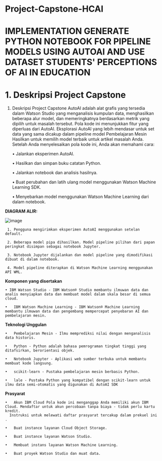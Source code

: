 # Project-Capstone-HCAI

# IMPLEMENTATION GENERATE PYTHON NOTEBOOK FOR PIPELINE MODELS USING AUTOAI AND USE DATASET STUDENTS' PERCEPTIONS OF AI IN EDUCATION

# 1. Deskripsi Project Capstone 
1. Deskripsi Project Capstone 
	AutoAI adalah alat grafis yang tersedia dalam Watson Studio yang menganalisis kumpulan data, menghasilkan beberapa alur model,
  dan memeringkatnya berdasarkan metrik yang dipilih untuk masalah tersebut. Pola kode ini menunjukkan fitur yang diperluas dari AutoAI.
  Eksplorasi AutoAI yang lebih mendasar untuk set data yang sama dicakup dalam pipeline model Pembelajaran Mesin Hasilkan untuk memilih
  model terbaik untuk artikel masalah Anda.
  Setelah Anda menyelesaikan pola kode ini, Anda akan memahami cara:

    •	Jalankan eksperimen AutoAI.

    •	Hasilkan dan simpan buku catatan Python.

    •	Jalankan notebook dan analisis hasilnya.

    •	Buat perubahan dan latih ulang model menggunakan Watson Machine Learning SDK.

    •	Menyebarkan model menggunakan Watson Machine Learning dari dalam notebook.
   
  **DIAGRAM ALIR:**
   
   ![image](https://github.com/izulhan/Project-Capstone-HCAI/assets/75773310/828d8922-b9d5-4abf-a440-2a4b3ecb68ed)

     1.	Pengguna mengirimkan eksperimen AutoAI menggunakan setelan default.
     
     2.	Beberapa model pipa dihasilkan. Model pipeline pilihan dari papan peringkat disimpan sebagai notebook Jupyter.
     
     3.	Notebook Jupyter dijalankan dan model pipeline yang dimodifikasi dibuat di dalam notebook.
     
     4.	Model pipeline diterapkan di Watson Machine Learning menggunakan API WML.

 
 **Komponen yang disertakan**
 
    • IBM Watson Studio - IBM Watson® Studio membantu ilmuwan data dan analis menyiapkan data dan membuat model dalam skala besar di semua cloud.

    •	IBM Watson Machine Learning - IBM Watson® Machine Learning membantu ilmuwan data dan pengembang mempercepat penyebaran AI dan pembelajaran mesin.

**Teknologi Unggulan**

    •	Pembelajaran Mesin - Ilmu memprediksi nilai dengan menganalisis data historis.

    •	Python - Python adalah bahasa pemrograman tingkat tinggi yang ditafsirkan, berorientasi objek.
    
    •	Notebook Jupyter - Aplikasi web sumber terbuka untuk membantu membuat kode langsung.
    
    •	scikit-learn - Pustaka pembelajaran mesin berbasis Python.
    
    •	lale - Pustaka Python yang kompatibel dengan scikit-learn untuk ilmu data semi-otomatis yang digunakan di AutoAI SDK
 
 **Prasyarat**

    •	Akun IBM Cloud Pola kode ini menganggap Anda memiliki akun IBM Cloud. Mendaftar untuk akun percobaan tanpa biaya - tidak perlu kartu kredit.
      Instruksi untuk melewati daftar prasyarat tercakup dalam prekuel ini .
      
    •	Buat instance layanan Cloud Object Storage.
    
    •	Buat instance layanan Watson Studio.
    
    •	Membuat instans layanan Watson Machine Learning.
    
    •	Buat proyek Watson Studio dan muat data.




